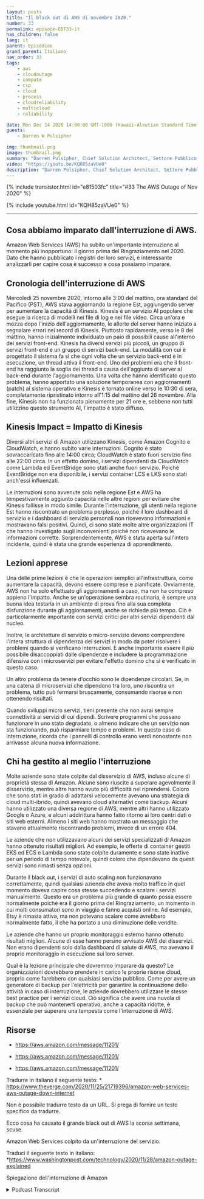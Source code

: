 ```yaml
---
layout: posts
title: "Il black out di AWS di novembre 2020."
number: 33
permalink: episode-EDT33-it
has_children: false
lang: it
parent: Episódios
grand_parent: Italiano
nav_order: 33
tags:
    - aws
    - cloudoutage
    - compute
    - csp
    - cloud
    - process
    - cloudreliability
    - multicloud
    - reliability

date: Mon Dec 14 2020 14:00:00 GMT-1000 (Hawaii-Aleutian Standard Time)
guests:
    - Darren W Pulsipher

img: thumbnail.png
image: thumbnail.png
summary: "Darren Pulsipher, Chief Solution Architect, Settore Pubblico, presso Intel parla delle lezioni apprese dall'interruzione di AWS nel novembre 2020 e delle soluzioni preventive per affrontare tali interruzioni."
video: "https://youtu.be/KQH85zaVUe0"
description: "Darren Pulsipher, Chief Solution Architect, Settore Pubblico, presso Intel parla delle lezioni apprese dall'interruzione di AWS nel novembre 2020 e delle soluzioni preventive per affrontare tali interruzioni."
---
```


<div>
{% include transistor.html id="e81503fc" title="#33 The AWS Outage of Nov 2020" %}

{% include youtube.html id="KQH85zaVUe0" %}
</div>

---

## Cosa abbiamo imparato dall'interruzione di AWS.

Amazon Web Services (AWS) ha subito un'importante interruzione al momento più inopportuno: il giorno prima del Ringraziamento nel 2020. Dato che hanno pubblicato i registri dei loro servizi, è interessante analizzarli per capire cosa è successo e cosa possiamo imparare.

## Cronologia dell'interruzione di AWS

Mercoledì 25 novembre 2020, intorno alle 3:00 del mattino, ora standard del Pacifico (PST), AWS stava aggiornando la regione Est, aggiungendo server per aumentare la capacità di Kinesis. Kinesis è un servizio AI popolare che esegue la ricerca di modelli nei file di log e nei file video. Circa un'ora e mezza dopo l'inizio dell'aggiornamento, le allerte del server hanno iniziato a segnalare errori nei record di Kinesis. Piuttosto rapidamente, verso le 8 del mattino, hanno inizialmente individuato un paio di possibili cause all'interno dei servizi front-end. Kinesis ha diversi servizi più piccoli, un gruppo di servizi front-end e un gruppo di servizi back-end. La modalità con cui è progettato il sistema fa sì che ogni volta che un servizio back-end è in esecuzione, un thread attiva il front-end. Uno dei problemi era che il front-end ha raggiunto la soglia dei thread a causa dell'aggiunta di server al back-end durante l'aggiornamento. Una volta che hanno identificato questo problema, hanno apportato una soluzione temporanea con aggiornamenti (patch) al sistema operativo e Kinesis è tornato online verso le 10:30 di sera, completamente ripristinato intorno all'1:15 del mattino del 26 novembre. Alla fine, Kinesis non ha funzionato pienamente per 21 ore e, sebbene non tutti utilizzino questo strumento AI, l'impatto è stato diffuso.

## Kinesis Impact = Impatto di Kinesis

Diversi altri servizi di Amazon utilizzano Kinesis, come Amazon Cognito e CloudWatch, e hanno subito varie interruzioni. Cognito è stato sovraccaricato fino alle 14:00 circa; CloudWatch è stato fuori servizio fino alle 22:00 circa. In un effetto domino, i servizi dipendenti da CloudWatch come Lambda ed EventBridge sono stati anche fuori servizio. Poiché EventBridge non era disponibile, i servizi container LCS e LKS sono stati anch'essi influenzati.

Le interruzioni sono avvenute solo nella regione Est e AWS ha tempestivamente aggiunto capacità nelle altre regioni per evitare che Kinesis fallisse in modo simile. Durante l'interruzione, gli utenti nella regione Est hanno riscontrato un problema perplesso, poiché il loro dashboard di servizio e i dashboard di servizio personali non ricevevano informazioni e mostravano falsi positivi. Quindi, ci sono state molte altre organizzazioni IT che hanno investigato sugli inconvenienti poiché non ricevevano le informazioni corrette. Sorprendentemente, AWS è stata aperta sull'intero incidente, quindi è stata una grande esperienza di apprendimento.

## Lezioni apprese

Una delle prime lezioni è che le operazioni semplici all'infrastruttura, come aumentare la capacità, devono essere comprese e pianificate. Ovviamente, AWS non ha solo effettuato gli aggiornamenti a caso, ma non ha compreso appieno l'impatto. Anche se un'operazione sembra routinaria, è sempre una buona idea testarla in un ambiente di prova fino alla sua completa disfunzione durante gli aggiornamenti, anche se richiede più tempo. Ciò è particolarmente importante con servizi critici per altri servizi dipendenti dal nucleo.

Inoltre, le architetture di servizio o micro-servizio devono comprendere l'intera struttura di dipendenza dei servizi in modo da poter risolvere i problemi quando si verificano interruzioni. È anche importante essere il più possibile disaccoppiati dalle dipendenze e includere la programmazione difensiva con i microservizi per evitare l'effetto domino che si è verificato in questo caso.

Un altro problema da tenere d'occhio sono le dipendenze circolari. Se, in una catena di microservizi che dipendono tra loro, uno riscontra un problema, tutto può fermarsi bruscamente, consumando risorse e non ottenendo risultati.

Quando sviluppi micro servizi, tieni presente che non avrai sempre connettività ai servizi di cui dipendi. Scrivere programmi che possano funzionare in uno stato degradato, o almeno indicare che un servizio non sta funzionando, può risparmiare tempo e problemi. In questo caso di interruzione, ricorda che i pannelli di controllo erano verdi nonostante non arrivasse alcuna nuova informazione.

## Chi ha gestito al meglio l'interruzione

Molte aziende sono state colpite dal disservizio di AWS, incluso alcune di proprietà stessa di Amazon. Alcune sono riuscite a superare agevolmente il disservizio, mentre altre hanno avuto più difficoltà nel riprendersi. Coloro che sono stati in grado di adattarsi velocemente avevano una strategia di cloud multi-ibrido, quindi avevano cloud alternativi come backup. Alcuni hanno utilizzato una diversa regione di AWS, mentre altri hanno utilizzato Google o Azure, e alcuni addirittura hanno fatto ritorno ai loro centri dati o siti web esterni. Almeno i siti web hanno mostrato un messaggio che stavano attualmente riscontrando problemi, invece di un errore 404.

Le aziende che non utilizzavano alcuni dei servizi specializzati di Amazon hanno ottenuto risultati migliori. Ad esempio, le offerte di container gestiti EKS ed ECS e Lambda sono state colpite duramente e sono state inattive per un periodo di tempo notevole, quindi coloro che dipendevano da questi servizi sono rimasti senza opzioni.

Durante il black out, i servizi di auto scaling non funzionavano correttamente, quindi qualsiasi azienda che aveva molto traffico in quel momento doveva capire cosa stesse succedendo e scalare i servizi manualmente. Questo era un problema più grande di quanto possa essere normalmente poiché era il giorno prima del Ringraziamento, un momento in cui molti consumatori sono in viaggio e fanno acquisti online. Ad esempio, Etsy è rimasta attiva, ma non potevano scalare come avrebbero normalmente fatto, il che ha portato a una diminuzione delle vendite.

Le aziende che hanno un proprio monitoraggio esterno hanno ottenuto risultati migliori. Alcune di esse hanno persino avvisato AWS dei disservizi. Non erano dipendenti solo dalla dashboard di salute di AWS, ma avevano il proprio monitoraggio in esecuzione sui loro server.

Qual è la lezione principale che dovremmo imparare da questo? Le organizzazioni dovrebbero prendere in carico le proprie risorse cloud, proprio come farebbero con qualsiasi servizio pubblico. Come per avere un generatore di backup per l'elettricità per garantire la continuazione delle attività in caso di interruzione, le aziende dovrebbero utilizzare le stesse best practice per i servizi cloud. Ciò significa che avere una nuvola di backup che può mantenerti operativo, anche a capacità ridotte, è essenziale per superare una tempesta come l'interruzione di AWS.

## Risorse

* https://aws.amazon.com/message/11201/
* https://aws.amazon.com/message/11201/

* https://aws.amazon.com/message/11201/

Tradurre in italiano il seguente testo: * https://www.theverge.com/2020/11/25/21719396/amazon-web-services-aws-outage-down-internet

Non è possibile tradurre testo da un URL. Si prega di fornire un testo specifico da tradurre.

Ecco cosa ha causato il grande black out di AWS la scorsa settimana, scuse.

Amazon Web Services colpito da un'interruzione del servizio.

Traduci il seguente testo in italiano: *https://www.washingtonpost.com/technology/2020/11/28/amazon-outage-explained

Spiegazione dell'interruzione di Amazon



<details>
<summary> Podcast Transcript </summary>

<p></p>

</details>
